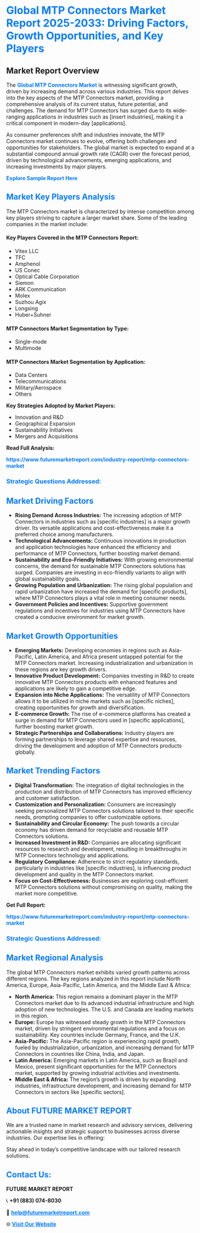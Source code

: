 <h1 style="color: #007BFF;">Global MTP Connectors Market Report 2025-2033: Driving Factors, Growth Opportunities, and Key Players</h1>

<section id="overview">
<h2>Market Report Overview</h2>
<p>The <a href="https://www.futuremarketreport.com/industry-report/mtp-connectors-market" style="color: #007BFF; text-decoration: none;"><strong>Global MTP Connectors Market</strong></a> is witnessing significant growth, driven by increasing demand across various industries. This report delves into the key aspects of the MTP Connectors market, providing a comprehensive analysis of its current status, future potential, and challenges. The demand for MTP Connectors has surged due to its wide-ranging applications in industries such as [insert industries], making it a critical component in modern-day [applications].</p>
<p>As consumer preferences shift and industries innovate, the MTP Connectors market continues to evolve, offering both challenges and opportunities for stakeholders. The global market is expected to expand at a substantial compound annual growth rate (CAGR) over the forecast period, driven by technological advancements, emerging applications, and increasing investments by major players.</p>
</section>

<section id="overview">
<p><a href="https://www.futuremarketreport.com/request-sample/reportId=115822" style="color: #007BFF; text-decoration: none;"><strong>Explore Sample Report Here</strong></a></p>
</section>

<section id="key-players">
<h2 style="color: #007BFF;">Market Key Players Analysis</h2>
<p>The MTP Connectors market is characterized by intense competition among key players striving to capture a larger market share. Some of the leading companies in the market include:</p>
<h4>Key Players Covered in the MTP Connectors Report:</h4>
<ul><li>Vitex LLC</li><li>TFC</li><li>Amphenol</li><li>US Conec</li><li>Optical Cable Corporation</li><li>Siemon</li><li>ARK Communication</li><li>Molex</li><li>Suzhou Agix</li><li>Longxing</li><li>Huber+Suhner</li></ul>
<h4>MTP Connectors Market Segmentation by Type:</h4>
<ul><li>Single-mode</li><li>Multimode</li></ul>

<h4>MTP Connectors Market Segmentation by Application:</h4>
<ul><li>Data Centers</li><li>Telecommunications</li><li>Military/Aerospace</li><li>Others</li></ul>
<p><strong>Key Strategies Adopted by Market Players:</strong></p>
<ul>
<li>Innovation and R&D</li>
<li>Geographical Expansion</li>
<li>Sustainability Initiatives</li>
<li>Mergers and Acquisitions</li>
</ul>
</section>

<section>
<p><strong>Read Full Analysis: </strong></p><a href="https://www.futuremarketreport.com/industry-report/mtp-connectors-market" style="color: #007BFF; text-decoration: none;"><strong>https://www.futuremarketreport.com/industry-report/mtp-connectors-market</strong></a>
<h3 style="color: #007BFF;">Strategic Questions Addressed:</h3>
</section>

<section id="driving-factors">
<h2 style="color: #007BFF;">Market Driving Factors</h2>
<ul>
<li><strong>Rising Demand Across Industries:</strong> The increasing adoption of MTP Connectors in industries such as [specific industries] is a major growth driver. Its versatile applications and cost-effectiveness make it a preferred choice among manufacturers.</li>
<li><strong>Technological Advancements:</strong> Continuous innovations in production and application technologies have enhanced the efficiency and performance of MTP Connectors, further boosting market demand.</li>
<li><strong>Sustainability and Eco-Friendly Initiatives:</strong> With growing environmental concerns, the demand for sustainable MTP Connectors solutions has surged. Companies are investing in eco-friendly variants to align with global sustainability goals.</li>
<li><strong>Growing Population and Urbanization:</strong> The rising global population and rapid urbanization have increased the demand for [specific products], where MTP Connectors plays a vital role in meeting consumer needs.</li>
<li><strong>Government Policies and Incentives:</strong> Supportive government regulations and incentives for industries using MTP Connectors have created a conducive environment for market growth.</li>
</ul>
</section>

<section id="growth-opportunities">
<h2 style="color: #007BFF;">Market Growth Opportunities</h2>
<ul>
<li><strong>Emerging Markets:</strong> Developing economies in regions such as Asia-Pacific, Latin America, and Africa present untapped potential for the MTP Connectors market. Increasing industrialization and urbanization in these regions are key growth drivers.</li>
<li><strong>Innovative Product Development:</strong> Companies investing in R&D to create innovative MTP Connectors products with enhanced features and applications are likely to gain a competitive edge.</li>
<li><strong>Expansion into Niche Applications:</strong> The versatility of MTP Connectors allows it to be utilized in niche markets such as [specific niches], creating opportunities for growth and diversification.</li>
<li><strong>E-commerce Growth:</strong> The rise of e-commerce platforms has created a surge in demand for MTP Connectors used in [specific applications], further boosting market growth.</li>
<li><strong>Strategic Partnerships and Collaborations:</strong> Industry players are forming partnerships to leverage shared expertise and resources, driving the development and adoption of MTP Connectors products globally.</li>
</ul>
</section>

<section id="trending-factors">
<h2 style="color: #007BFF;">Market Trending Factors</h2>
<ul>
<li><strong>Digital Transformation:</strong> The integration of digital technologies in the production and distribution of MTP Connectors has improved efficiency and customer satisfaction.</li>
<li><strong>Customization and Personalization:</strong> Consumers are increasingly seeking personalized MTP Connectors solutions tailored to their specific needs, prompting companies to offer customizable options.</li>
<li><strong>Sustainability and Circular Economy:</strong> The push towards a circular economy has driven demand for recyclable and reusable MTP Connectors solutions.</li>
<li><strong>Increased Investment in R&D:</strong> Companies are allocating significant resources to research and development, resulting in breakthroughs in MTP Connectors technology and applications.</li>
<li><strong>Regulatory Compliance:</strong> Adherence to strict regulatory standards, particularly in industries like [specific industries], is influencing product development and quality in the MTP Connectors market.</li>
<li><strong>Focus on Cost-Effectiveness:</strong> Businesses are exploring cost-efficient MTP Connectors solutions without compromising on quality, making the market more competitive.</li>
</ul>
</section>

<section>
<p><strong>Get Full Report: </strong></p><a href="https://www.futuremarketreport.com/industry-report/mtp-connectors-market" style="color: #007BFF; text-decoration: none;"><strong>https://www.futuremarketreport.com/industry-report/mtp-connectors-market</strong></a>
<h3 style="color: #007BFF;">Strategic Questions Addressed:</h3>
</section>


<section id="regional-analysis">
<h2 style="color: #007BFF;">Market Regional Analysis</h2>
<p>The global MTP Connectors market exhibits varied growth patterns across different regions. The key regions analyzed in this report include North America, Europe, Asia-Pacific, Latin America, and the Middle East & Africa:</p>
<ul>
<li><strong>North America:</strong> This region remains a dominant player in the MTP Connectors market due to its advanced industrial infrastructure and high adoption of new technologies. The U.S. and Canada are leading markets in this region.</li>
<li><strong>Europe:</strong> Europe has witnessed steady growth in the MTP Connectors market, driven by stringent environmental regulations and a focus on sustainability. Key countries include Germany, France, and the U.K.</li>
<li><strong>Asia-Pacific:</strong> The Asia-Pacific region is experiencing rapid growth, fueled by industrialization, urbanization, and increasing demand for MTP Connectors in countries like China, India, and Japan.</li>
<li><strong>Latin America:</strong> Emerging markets in Latin America, such as Brazil and Mexico, present significant opportunities for the MTP Connectors market, supported by growing industrial activities and investments.</li>
<li><strong>Middle East & Africa:</strong> The region’s growth is driven by expanding industries, infrastructure development, and increasing demand for MTP Connectors in sectors like [specific sectors].</li>
</ul>
</section>

<footer>
<h2 style="color: #007BFF;">About FUTURE MARKET REPORT</h2>
<p>We are a trusted name in market research and advisory services, delivering actionable insights and strategic support to businesses across diverse industries. Our expertise lies in offering:</p>

<p>Stay ahead in today’s competitive landscape with our tailored research solutions.</p>

<h2 style="color: #007BFF;">Contact Us:</h2>
<p><strong>FUTURE MARKET REPORT</strong></p>
<p>📞 <strong>+91 (883) 074-8030</strong></p>
<p>📧 <strong><a href="mailto:help@futuremarketreport.com" style="color: #007BFF;">help@futuremarketreport.com</a></strong></p>
<p>🌐 <strong><a href="https://www.futuremarketreport.com/" style="color: #007BFF;">Visit Our Website</a></strong></p>
</footer>